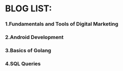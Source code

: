 # BLOG LIST:
### 1.Fundamentals and Tools of Digital Marketing
### 2.Android Development
### 3.Basics of Golang
### 4.SQL Queries

